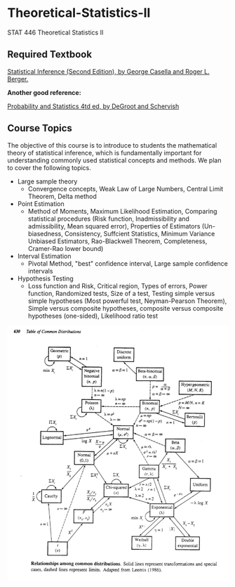 # Theoretical-Statistics-II
STAT 446 Theoretical Statistics II
## Required Textbook

[Statistical Inference (Second Edition), by George Casella and Roger L. Berger.](https://github.com/Thomson-Cui/Theoretical-Statistics-II/blob/main/Books/textbook.pdf)

**Another good reference:**

[Probability and Statistics 4td ed, by DeGroot and Schervish](https://github.com/Thomson-Cui/Theoretical-Statistics-II/blob/main/Books/Morris%20H%20DeGroot_%20Mark%20J%20Schervish-Probability%20and%20statistics-Pearson%20Education%20%20(2012).pdf)

## Course Topics
The objective of this course is to introduce to students the mathematical theory of statistical inference,
which is fundamentally important for understanding commonly used statistical concepts and methods. We
plan to cover the following topics.
- Large sample theory
  - Convergence concepts, Weak Law of Large Numbers, Central Limit Theorem, Delta method
- Point Estimation
  - Method of Moments, Maximum Likelihood Estimation, Comparing statistical procedures (Risk function, Inadmissibility and admissibility, Mean squared error), Properties of Estimators (Un-biasedness, Consistency, Suffcient Statistics, Minimum Variance Unbiased Estimators, Rao-Blackwell Theorem, Completeness, Cramer-Rao lower bound)
- Interval Estimation
  - Pivotal Method, "best" confidence interval, Large sample confidence intervals
- Hypothesis Testing
  - Loss function and Risk, Critical region, Types of errors, Power function, Randomized tests, Size of a test, Testing simple versus simple hypotheses (Most powerful test, Neyman-Pearson Theorem), Simple versus composite hypotheses, composite versus composite hypotheses (one-sided), Likelihood ratio test

<div align="center">
    <img src="https://github.com/Thomson-Cui/Theoretical-Statistics-I/blob/main/Images/Table%20of%20Common%20Distribution.jpg" alt="Statistical Inference">
</div>
